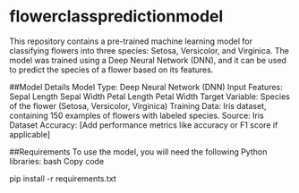 # flowerclasspredictionmodel
This repository contains a pre-trained machine learning model for classifying flowers into three species: Setosa, Versicolor, and Virginica. The model was trained using a Deep Neural Network (DNN), and it can be used to predict the species of a flower based on its features.

##Model Details
Model Type: Deep Neural Network (DNN)
Input Features:
Sepal Length
Sepal Width
Petal Length
Petal Width
Target Variable: Species of the flower (Setosa, Versicolor, Virginica)
Training Data: Iris dataset, containing 150 examples of flowers with labeled species. Source: Iris Dataset
Accuracy: [Add performance metrics like accuracy or F1 score if applicable]

##Requirements
To use the model, you will need the following Python libraries:
bash
Copy code

pip install -r requirements.txt
